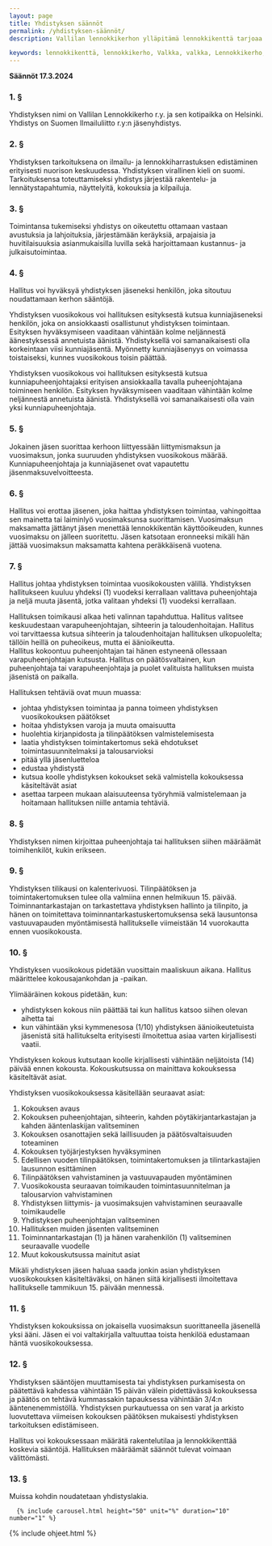```yaml
---
layout: page
title: Yhdistyksen säännöt
permalink: /yhdistyksen-säännöt/
description: Vallilan lennokkikerhon ylläpitämä lennokkikenttä tarjoaa harrastajille mahdollisuuden lennättää Helsingissä. Tutustu yhdistyksen sääntöihin tässä.

keywords: lennokkikenttä, lennokkikerho, Valkka, valkka, Lennokkikerho, lennokkikerho, Lennokkikenttä, lennokkikenttä, Kenttä, kenttä
---
```




**Säännöt 17.3.2024**

### 1. §

Yhdistyksen nimi on Vallilan Lennokkikerho r.y. ja sen kotipaikka on Helsinki. Yhdistys on Suomen Ilmailuliitto r.y:n jäsenyhdistys.

### 2. §

Yhdistyksen tarkoituksena on ilmailu- ja lennokkiharrastuksen edistäminen erityisesti nuorison keskuudessa. Yhdistyksen virallinen kieli on suomi. Tarkoituksensa toteuttamiseksi yhdistys järjestää rakentelu- ja lennätystapahtumia, näyttelyitä, kokouksia ja kilpailuja.

### 3. §

Toimintansa tukemiseksi yhdistys on oikeutettu ottamaan vastaan avustuksia ja lahjoituksia, järjestämään keräyksiä, arpajaisia ja huvitilaisuuksia asianmukaisilla luvilla sekä harjoittamaan kustannus- ja julkaisutoimintaa.

### 4. §

Hallitus voi hyväksyä yhdistyksen jäseneksi henkilön, joka sitoutuu noudattamaan kerhon sääntöjä.

Yhdistyksen vuosikokous voi hallituksen esityksestä kutsua kunniajäseneksi henkilön, joka on ansiokkaasti osallistunut yhdistyksen toimintaan. Esityksen hyväksymiseen vaaditaan vähintään kolme neljännestä äänestyksessä annetuista äänistä. Yhdistyksellä voi samanaikaisesti olla korkeintaan viisi kunniajäsentä. Myönnetty kunniajäsenyys on voimassa toistaiseksi, kunnes vuosikokous toisin päättää.

Yhdistyksen vuosikokous voi hallituksen esityksestä kutsua kunniapuheenjohtajaksi erityisen ansiokkaalla tavalla puheenjohtajana toimineen henkilön. Esityksen hyväksymiseen vaaditaan vähintään kolme neljännestä annetuista äänistä. Yhdistyksellä voi samanaikaisesti olla vain yksi kunniapuheenjohtaja.

### 5. §

Jokainen jäsen suorittaa kerhoon liittyessään liittymismaksun ja vuosimaksun, jonka suuruuden yhdistyksen vuosikokous määrää. Kunniapuheenjohtaja ja kunniajäsenet ovat vapautettu jäsenmaksuvelvoitteesta.

### 6. §

Hallitus voi erottaa jäsenen, joka haittaa yhdistyksen toimintaa, vahingoittaa sen mainetta tai laiminlyö vuosimaksunsa suorittamisen. Vuosimaksun maksamatta jättänyt jäsen menettää lennokkikentän käyttöoikeuden, kunnes vuosimaksu on jälleen suoritettu. Jäsen katsotaan eronneeksi mikäli hän jättää vuosimaksun maksamatta kahtena peräkkäisenä vuotena.

### 7. §

Hallitus johtaa yhdistyksen toimintaa vuosikokousten välillä. Yhdistyksen hallitukseen kuuluu yhdeksi (1) vuodeksi kerrallaan valittava puheenjohtaja ja neljä muuta jäsentä, jotka valitaan yhdeksi (1) vuodeksi kerrallaan.

Hallituksen toimikausi alkaa heti valinnan tapahduttua. Hallitus valitsee keskuudestaan varapuheenjohtajan, sihteerin ja taloudenhoitajan. Hallitus voi tarvittaessa kutsua sihteerin ja taloudenhoitajan hallituksen ulkopuolelta; tällöin heillä on puheoikeus, mutta ei äänioikeutta.  
Hallitus kokoontuu puheenjohtajan tai hänen estyneenä ollessaan varapuheenjohtajan kutsusta. Hallitus on päätösvaltainen, kun puheenjohtaja tai varapuheenjohtaja ja puolet valituista hallituksen muista jäsenistä on paikalla.

Hallituksen tehtäviä ovat muun muassa:

- johtaa yhdistyksen toimintaa ja panna toimeen yhdistyksen vuosikokouksen päätökset
- hoitaa yhdistyksen varoja ja muuta omaisuutta
- huolehtia kirjanpidosta ja tilinpäätöksen valmistelemisesta
- laatia yhdistyksen toimintakertomus sekä ehdotukset toimintasuunnitelmaksi ja talousarvioksi
- pitää yllä jäsenluetteloa
- edustaa yhdistystä
- kutsua koolle yhdistyksen kokoukset sekä valmistella kokouksessa käsiteltävät asiat
- asettaa tarpeen mukaan alaisuuteensa työryhmiä valmistelemaan ja hoitamaan hallituksen niille antamia tehtäviä.

### 8. §

Yhdistyksen nimen kirjoittaa puheenjohtaja tai hallituksen siihen määräämät toimihenkilöt, kukin erikseen.

### 9. §

Yhdistyksen tilikausi on kalenterivuosi. Tilinpäätöksen ja toimintakertomuksen tulee olla valmiina ennen helmikuun 15. päivää. Toiminnantarkastajan on tarkastettava yhdistyksen hallinto ja tilinpito, ja hänen on toimitettava toiminnantarkastuskertomuksensa sekä lausuntonsa vastuuvapauden myöntämisestä hallitukselle viimeistään 14 vuorokautta ennen vuosikokousta.

### 10. §

Yhdistyksen vuosikokous pidetään vuosittain maaliskuun aikana. Hallitus määrittelee kokousajankohdan ja -paikan.

Ylimääräinen kokous pidetään, kun:

- yhdistyksen kokous niin päättää tai kun hallitus katsoo siihen olevan aihetta tai
- kun vähintään yksi kymmenesosa (1/10) yhdistyksen äänioikeutetuista jäsenistä sitä hallitukselta erityisesti ilmoitettua asiaa varten kirjallisesti vaatii.

Yhdistyksen kokous kutsutaan koolle kirjallisesti vähintään neljätoista (14) päivää ennen kokousta. Kokouskutsussa on mainittava kokouksessa käsiteltävät asiat.

Yhdistyksen vuosikokouksessa käsitellään seuraavat asiat:

1. Kokouksen avaus
2. Kokouksen puheenjohtajan, sihteerin, kahden pöytäkirjantarkastajan ja kahden ääntenlaskijan valitseminen
3. Kokouksen osanottajien sekä laillisuuden ja päätösvaltaisuuden toteaminen
4. Kokouksen työjärjestyksen hyväksyminen
5. Edellisen vuoden tilinpäätöksen, toimintakertomuksen ja tilintarkastajien lausunnon esittäminen
6. Tilinpäätöksen vahvistaminen ja vastuuvapauden myöntäminen
7. Vuosikokousta seuraavan toimikauden toimintasuunnitelman ja talousarvion vahvistaminen
8. Yhdistyksen liittymis- ja vuosimaksujen vahvistaminen seuraavalle toimikaudelle
9. Yhdistyksen puheenjohtajan valitseminen
10. Hallituksen muiden jäsenten valitseminen
11. Toiminnantarkastajan (1) ja hänen varahenkilön (1) valitseminen seuraavalle vuodelle
12. Muut kokouskutsussa mainitut asiat

Mikäli yhdistyksen jäsen haluaa saada jonkin asian yhdistyksen vuosikokouksen käsiteltäväksi, on hänen siitä kirjallisesti ilmoitettava hallitukselle tammikuun 15. päivään mennessä.

### 11. §

Yhdistyksen kokouksissa on jokaisella vuosimaksun suorittaneella jäsenellä yksi ääni. Jäsen ei voi valtakirjalla valtuuttaa toista henkilöä edustamaan häntä vuosikokouksessa.

### 12. §

Yhdistyksen sääntöjen muuttamisesta tai yhdistyksen purkamisesta on päätettävä kahdessa vähintään 15 päivän välein pidettävässä kokouksessa ja päätös on tehtävä kummassakin tapauksessa vähintään 3/4:n ääntenenemmistöllä. Yhdistyksen purkautuessa on sen varat ja arkisto luovutettava viimeisen kokouksen päätöksen mukaisesti yhdistyksen tarkoituksen edistämiseen.

Hallitus voi kokouksessaan määrätä rakentelutilaa ja lennokkikenttää koskevia sääntöjä. Hallituksen määräämät säännöt tulevat voimaan välittömästi.

### 13. §

Muissa kohdin noudatetaan yhdistyslakia.

      {% include carousel.html height="50" unit="%" duration="10" number="1" %}
{% include ohjeet.html %}
